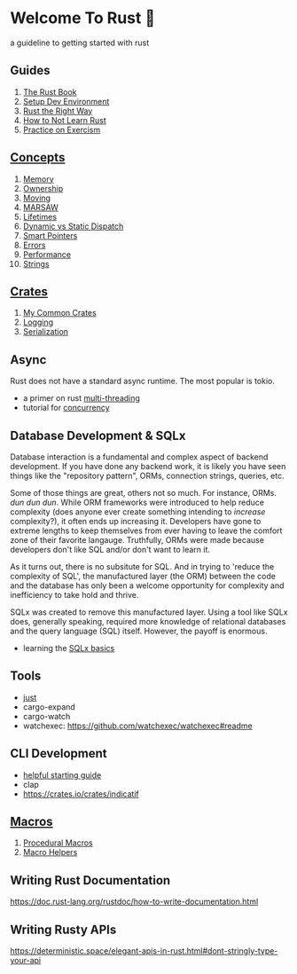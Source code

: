 # Welcome To Rust 🦀

a guideline to getting started with rust

## Guides

1. [The Rust Book](https://doc.rust-lang.org/book/title-page.html)
2. [Setup Dev Environment](https://dev.to/cthutu/rust-1-creating-your-development-environment-55bi)
3. [Rust the Right Way](https://github.com/flowchartsman/rust-the-right-way)
4. [How to Not Learn Rust](https://dystroy.org/blog/how-not-to-learn-rust/)
5. [Practice on Exercism](https://exercism.org/tracks/rust)

## [Concepts](./Concepts.md)

1. [Memory](./Concepts.md#memory)
2. [Ownership](./Concepts.md#ownership)
3. [Moving](./Concepts.md#moving)
4. [MARSAW](./Concepts.md#marsaw)
5. [Lifetimes](./Concepts.md#lifetimes)
6. [Dynamic vs Static Dispatch](./Concepts.md#dynamic-dispatch-vs-static-dispatch)
7. [Smart Pointers](./Concepts.md#smart-pointers)
8. [Errors](./Concepts.md#errors)
9. [Performance](./Concepts.md#performance)
10. [Strings](./Concepts.md#strings)

## [Crates](./Crates.md)

1. [My Common Crates](./Crates.md#my-common-crates)
2. [Logging](./Crates.md#logging)
3. [Serialization](./Crates.md#serialization)

## Async

Rust does not have a standard async runtime. The most popular is tokio.

- a primer on rust [multi-threading](https://priver.dev/blog/rust/multi-threading/)
- tutorial for [concurrency](https://www.koderhq.com/tutorial/rust/concurrency/)

## Database Development & SQLx

Database interaction is a fundamental and complex aspect of backend development. If you have done any backend work, it is likely you have seen things like the "repository pattern", ORMs, connection strings, queries, etc. 

Some of those things are great, others not so much. For instance, ORMs. *dun dun dun*. While ORM frameworks were introduced to help reduce complexity (does anyone ever create something intending to *increase* complexity?), it often ends up increasing it. Developers have gone to extreme lengths to keep themselves from ever having to leave the comfort zone of their favorite langauge. Truthfully, ORMs were made because developers don't like SQL and/or don't want to learn it. 

As it turns out, there is no subsitute for SQL. And in trying to 'reduce the complexity of SQL', the manufactured layer (the ORM) between the code and the database has only been a welcome opportunity for complexity and inefficiency to take hold and thrive.

SQLx was created to remove this manufactured layer. Using a tool like SQLx does, generally speaking, required more knowledge of relational databases and the query language (SQL) itself. However, the payoff is enormous.

- learning the [SQLx basics](https://tms-dev-blog.com/rust-sqlx-basics-with-sqlite/)

## Tools

- [just](https://github.com/casey/just)
- cargo-expand
- cargo-watch
- watchexec: https://github.com/watchexec/watchexec#readme

## CLI Development

- [helpful starting guide](https://rust-cli.github.io/book/index.html)
- clap
- https://crates.io/crates/indicatif

## [Macros](./Macros.md)

1. [Procedural Macros](./Macros.md#procedural-macros)
2. [Macro Helpers](./Macros.md#macro-helpers)

## Writing Rust Documentation

https://doc.rust-lang.org/rustdoc/how-to-write-documentation.html

## Writing Rusty APIs

https://deterministic.space/elegant-apis-in-rust.html#dont-stringly-type-your-api
